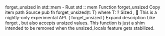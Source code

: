 forget_unsized in std::mem - Rust
std
::
mem
Function
forget_unsized
Copy item path
Source
pub fn forget_unsized<T>(t: T)
where
    T: ?
Sized
,
🔬
This is a nightly-only experimental API. (
forget_unsized
)
Expand description
Like
forget
, but also accepts unsized values.
This function is just a shim intended to be removed when the
unsized_locals
feature gets
stabilized.